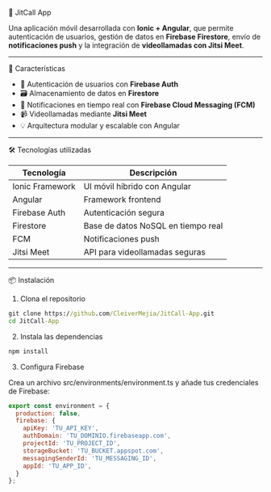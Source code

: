 📱 JitCall App

Una aplicación móvil desarrollada con **Ionic + Angular**, que permite autenticación de usuarios, gestión de datos en **Firebase Firestore**, envío de **notificaciones push** y la integración de **videollamadas con Jitsi Meet**.

---

🚀 Características

- 🔐 Autenticación de usuarios con **Firebase Auth**
- 🗃️ Almacenamiento de datos en **Firestore**
- 🔔 Notificaciones en tiempo real con **Firebase Cloud Messaging (FCM)**
- 📹 Videollamadas mediante **Jitsi Meet**
- 💡 Arquitectura modular y escalable con Angular

---

🛠️ Tecnologías utilizadas

| Tecnología      | Descripción                      |
|----------------|----------------------------------|
| Ionic Framework | UI móvil híbrido con Angular     |
| Angular         | Framework frontend               |
| Firebase Auth   | Autenticación segura             |
| Firestore       | Base de datos NoSQL en tiempo real |
| FCM             | Notificaciones push              |
| Jitsi Meet      | API para videollamadas seguras   |

---

📦 Instalación

1. Clona el repositorio
```bat
git clone https://github.com/CleiverMejia/JitCall-App.git
cd JitCall-App
```

2. Instala las dependencias
```bat
npm install
```
3. Configura Firebase

Crea un archivo src/environments/environment.ts y añade tus credenciales de Firebase:

```js
export const environment = {
  production: false,
  firebase: {
    apiKey: 'TU_API_KEY',
    authDomain: 'TU_DOMINIO.firebaseapp.com',
    projectId: 'TU_PROJECT_ID',
    storageBucket: 'TU_BUCKET.appspot.com',
    messagingSenderId: 'TU_MESSAGING_ID',
    appId: 'TU_APP_ID',
  }
};
```
